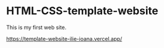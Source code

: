 # HTML-CSS-template-website
This is my first web site.

https://template-website-ilie-ioana.vercel.app/
